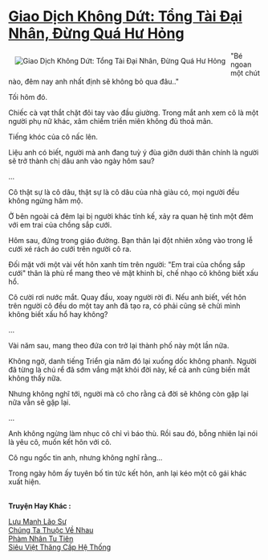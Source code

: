 <a href="https://utruyen.com/giao-dich-khong-dut-tong-tai-dai-nhan-dung-qua-hu-hong/17388/" title="Giao Dịch Không Dứt: Tổng Tài Đại Nhân, Đừng Quá Hư Hỏng"><h1>Giao Dịch Không Dứt: Tổng Tài Đại Nhân, Đừng Quá Hư Hỏng</h1></a><div style="display:table"><img align="right" style="float: left; padding: 10px;" src="https://utruyen.com/images/story/200x260/giao-dich-khong-dut-tong-tai-dai-nhan-dung-qua-hu-hong.jpg" alt="Giao Dịch Không Dứt: Tổng Tài Đại Nhân, Đừng Quá Hư Hỏng">"Bé ngoan một chút nào, đêm nay anh nhất định sẽ không bỏ qua đâu.."<p></p>Tối hôm đó.<p></p>Chiếc cà vạt thắt chặt đôi tay vào đầu giường. Trong mắt anh xem cô là một người phụ nữ khác, xâm chiếm triền miên không đủ thoả mãn.<p></p>Tiếng khóc của cô nấc lên.<p></p>Liệu anh có biết, người mà anh đang tuỳ ý đùa giỡn dưới thân chính là người sẽ trở thành chị dâu anh vào ngày hôm sau?<p></p>...<p></p>Cô thật sự là cô dâu, thật sự là cô dâu của nhà giàu có, mọi người đều không ngừng hâm mộ.<p></p>Ở bên ngoài cả đêm lại bị người khác tính kế, xảy ra quan hệ tình một đêm với em trai của chồng sắp cưới.<p></p>Hôm sau, đứng trong giáo đường. Bạn thân lại đột nhiên xông vào trong lễ cưới xé rách áo cưới trên người cô ra.<p></p>Đối mặt với một vài vết hôn xanh tím trên người: "Em trai của chồng sắp cưới" thân là phù rể mang theo vẻ mặt khinh bỉ, chế nhạo cô không biết xấu hổ.<p></p>Cô cười rơi nước mắt. Quay đầu, xoay người rời đi. Nếu anh biết, vết hôn trên người cô đều do một tay anh đã tạo ra, có phải cũng sẽ chửi mình không biết xấu hổ hay không?<p></p>...<p></p>Vài năm sau, mang theo đứa con trở lại thành phố này một lần nữa.<p></p>Không ngờ, danh tiếng Triển gia năm đó lại xuống dốc không phanh. Người đã từng là chú rể đã sớm vắng mặt khỏi đời này, kể cả anh cũng biến mất không thấy nữa.<p></p>Nhưng không nghĩ tới, người mà cô cho rằng cả đời sẽ không còn gặp lại nữa vẫn sẽ gặp lại.<p></p>...<p></p>Anh không ngừng làm nhục cô chỉ vì báo thù. Rồi sau đó, bỗng nhiên lại nói là yêu cô, muốn kết hôn với cô.<p></p>Cô ngu ngốc tin anh, nhưng không nghĩ rằng...<p></p>Trong ngày hôm ấy tuyên bố tin tức kết hôn, anh lại kéo một cô gái khác xuất hiện.</div><p><br><b>Truyện Hay Khác :</b></p><a href="https://utruyen.com/luu-manh-lao-su/525/" alt="Lưu Manh Lão Sư">Lưu Manh Lão Sư</a><br/><a href="https://www.flickr.com/photos/183745219@N08/49164220917/" alt="Chúng Ta Thuộc Về Nhau">Chúng Ta Thuộc Về Nhau</a><br/><a href="https://github.com/quanluxury/truyenhot/tree/master/truyenhay/5089/" alt="Phàm Nhân Tu Tiên">Phàm Nhân Tu Tiên</a><br/><a href="https://truyenngontinhay.wordpress.com/2019/10/03/sieu-viet-thang-cap-he-thong/" alt="Siêu Việt Thăng Cấp Hệ Thống">Siêu Việt Thăng Cấp Hệ Thống</a><br/>